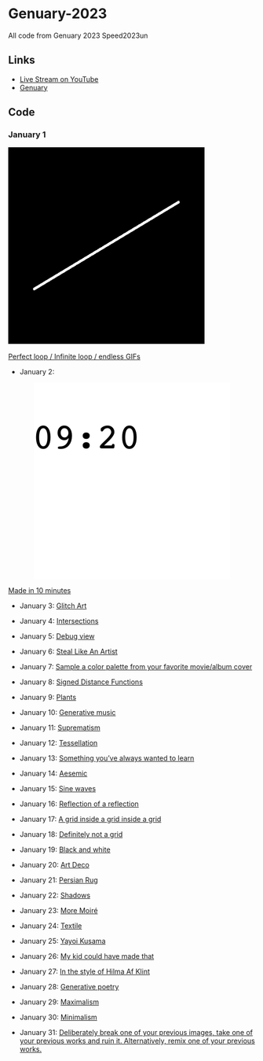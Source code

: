 # Genuary-2023

All code from Genuary 2023 Speed2023un

## Links

- [Live Stream on YouTube](https://www.youtube.com/watch?v=QyGG15J9bAc)
- [Genuary](https://genuary.art)

## Code

### January 1

![](GIFS/genuary01.gif)

[Perfect loop / Infinite loop / endless GIFs](https://editor.p5js.org/codingtrain/sketches/BhqIXSyQA)

- January 2: 

<img class="img" src="assets/genuary02.png" alt="Made in 10 minues" style=" display: block;
    margin-left: auto;
    margin-right: auto;" width="400" height="400">

[Made in 10 minutes](https://editor.p5js.org/codingtrain/sketches/stwbwVLDz)

- January 3: [Glitch Art](./genuary_03/)

- January 4: [Intersections](./genuary_04/)

- January 5: [Debug view](./genuary_05/)

- January 6: [Steal Like An Artist](https://editor.p5js.org/codingtrain/sketches/iS6UH1bLf)

- January 7: [Sample a color palette from your favorite movie/album cover](./genuary_07/)

- January 8: [Signed Distance Functions](./genuary_08/)

- January 9: [Plants](./genuary_09/)

- January 10: [Generative music](https://editor.p5js.org/codingtrain/sketches/w8yM-TPJ1)

- January 11: [Suprematism](https://editor.p5js.org/codingtrain/sketches/86-bIBI5m)

- January 12: [Tessellation](./genuary_12/)

- January 13: [Something you’ve always wanted to learn]()

- January 14: [Aesemic]()

- January 15: [Sine waves](https://editor.p5js.org/codingtrain/sketches/LaYMQFPld)

- January 16: [Reflection of a reflection](https://editor.p5js.org/codingtrain/sketches/1C1itEl_t)

- January 17: [A grid inside a grid inside a grid](./genuary_17/)

- January 18: [Definitely not a grid](./genuary_18/)

- January 19: [Black and white](./genuary_19/)

- January 20: [Art Deco](https://editor.p5js.org/codingtrain/sketches/VqsxfNW_P)

- January 21: [Persian Rug](https://editor.p5js.org/codingtrain/sketches/8VbPMDnOd)

- January 22: [Shadows](https://editor.p5js.org/codingtrain/sketches/ch0QeTpCl)

- January 23: [More Moiré](https://editor.p5js.org/codingtrain/sketches/tSnJ9QcP4)

- January 24: [Textile](./genuary_24/)

- January 25: [Yayoi Kusama](https://editor.p5js.org/codingtrain/sketches/m7Pd2QfSQ)

- January 26: [My kid could have made that](https://editor.p5js.org/codingtrain/sketches/6Wwzkc7EV)

- January 27: [In the style of Hilma Af Klint](https://editor.p5js.org/codingtrain/sketches/AW2otUixx)

- January 28: [Generative poetry](https://editor.p5js.org/codingtrain/sketches/DPBwPzr7J)

- January 29: [Maximalism](./genuary_29/)

- January 30: [Minimalism](./genuary_30/)

- January 31: [Deliberately break one of your previous images, take one of your previous works and ruin it. Alternatively, remix one of your previous works.](./genuary_31/)
